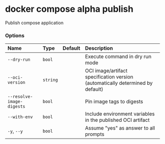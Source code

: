 # docker compose alpha publish

<!---MARKER_GEN_START-->
Publish compose application

### Options

| Name                      | Type     | Default | Description                                                                    |
|:--------------------------|:---------|:--------|:-------------------------------------------------------------------------------|
| `--dry-run`               | `bool`   |         | Execute command in dry run mode                                                |
| `--oci-version`           | `string` |         | OCI image/artifact specification version (automatically determined by default) |
| `--resolve-image-digests` | `bool`   |         | Pin image tags to digests                                                      |
| `--with-env`              | `bool`   |         | Include environment variables in the published OCI artifact                    |
| `-y`, `--y`               | `bool`   |         | Assume "yes" as answer to all prompts                                          |


<!---MARKER_GEN_END-->

